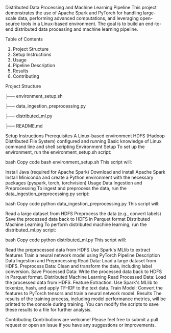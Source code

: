 Distributed Data Processing and Machine Learning Pipeline
This project demonstrates the use of Apache Spark and PyTorch for handling large-scale data, performing advanced computations, and leveraging open-source tools in a Linux-based environment. The goal is to build an end-to-end distributed data processing and machine learning pipeline.

Table of Contents

1. Project Structure
2. Setup Instructions
3. Usage
4. Pipeline Description
5. Results
6. Contributing

Project Structure

├── environment_setup.sh

├── data_ingestion_preprocessing.py

├── distributed_ml.py

├── README.md



Setup Instructions
Prerequisites
A Linux-based environment
HDFS (Hadoop Distributed File System) configured and running
Basic knowledge of Linux command line and shell scripting
Environment Setup
To set up the environment, run the environment_setup.sh script:

bash
Copy code
bash environment_setup.sh
This script will:

Install Java (required for Apache Spark)
Download and install Apache Spark
Install Miniconda and create a Python environment with the necessary packages (pyspark, torch, torchvision)
Usage
Data Ingestion and Preprocessing
To ingest and preprocess the data, run the data_ingestion_preprocessing.py script:

bash
Copy code
python data_ingestion_preprocessing.py
This script will:

Read a large dataset from HDFS
Preprocess the data (e.g., convert labels)
Save the processed data back to HDFS in Parquet format
Distributed Machine Learning
To perform distributed machine learning, run the distributed_ml.py script:

bash
Copy code
python distributed_ml.py
This script will:

Read the preprocessed data from HDFS
Use Spark's MLlib to extract features
Train a neural network model using PyTorch
Pipeline Description
Data Ingestion and Preprocessing
Read Data: Load a large dataset from HDFS.
Preprocess Data: Clean and transform the data, including label conversion.
Save Processed Data: Write the processed data back to HDFS in Parquet format.
Distributed Machine Learning
Read Processed Data: Load the processed data from HDFS.
Feature Extraction: Use Spark's MLlib to tokenize, hash, and apply TF-IDF to the text data.
Train Model: Convert the features to PyTorch tensors and train a neural network model.
Results
The results of the training process, including model performance metrics, will be printed to the console during training. You can modify the scripts to save these results to a file for further analysis.

Contributing
Contributions are welcome! Please feel free to submit a pull request or open an issue if you have any suggestions or improvements.

